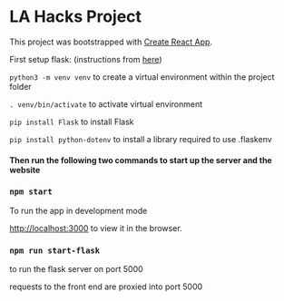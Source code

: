 # LA Hacks Project

This project was bootstrapped with [Create React App](https://github.com/facebook/create-react-app).

First setup flask: (instructions from [here](https://flask.palletsprojects.com/en/1.1.x/installation/#installation))

`python3 -m venv venv` to create a virtual environment within the project folder

`. venv/bin/activate` to activate virtual environment

`pip install Flask` to install Flask

`pip install python-dotenv` to install a library required to use .flaskenv

#### Then run the following two commands to start up the server and the website

### `npm start`

To run the app in development mode

[http://localhost:3000](http://localhost:3000) to view it in the browser.

### `npm run start-flask`

to run the flask server on port 5000

requests to the front end are proxied into port 5000
